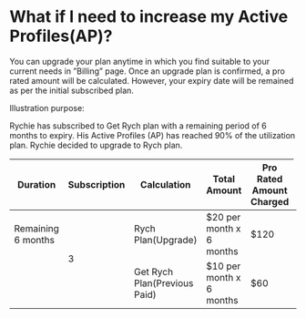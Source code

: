 # What if I need to increase my Active Profiles(AP)?

You can upgrade your plan anytime in which you find suitable to your current needs in ”Billing” page. Once an upgrade plan is confirmed, a pro rated amount will be calculated. However, your expiry date will be remained as per the initial subscribed plan.

Illustration purpose:

Rychie has subscribed to Get Rych plan with a remaining period of 6 months to expiry. His Active Profiles (AP) has reached 90% of the utilization plan. Rychie decided to upgrade to Rych plan.

| Duration           | Subscription                 | Calculation              | Total Amount | Pro Rated Amount Charged |
| ------------------ | ---------------------------- | ------------------------ | ------------ | ------------------------ |
| Remaining 6 months<td rowspan="2">3</td> | Rych Plan(Upgrade)           | $20 per month x 6 months | $120         | $60(Difference to pay)   |
|              | Get Rych Plan(Previous Paid) | $10 per month x 6 months | $60          |                    |
